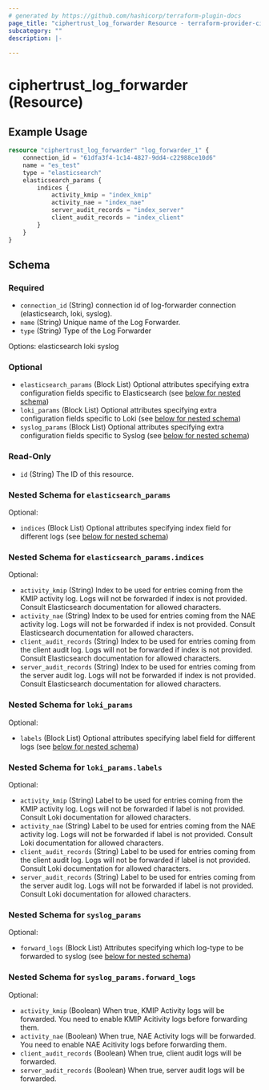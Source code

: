 ```yaml
---
# generated by https://github.com/hashicorp/terraform-plugin-docs
page_title: "ciphertrust_log_forwarder Resource - terraform-provider-ciphertrust"
subcategory: ""
description: |-
  
---
```


# ciphertrust_log_forwarder (Resource)



## Example Usage

```terraform
resource "ciphertrust_log_forwarder" "log_forwarder_1" {
    connection_id = "61dfa3f4-1c14-4827-9dd4-c22988ce10d6"
    name = "es_test"
    type = "elasticsearch"
    elasticsearch_params {
        indices {
            activity_kmip = "index_kmip"
            activity_nae = "index_nae"
            server_audit_records = "index_server"
            client_audit_records = "index_client"
        }
    }
}
```

<!-- schema generated by tfplugindocs -->
## Schema

### Required

- `connection_id` (String) connection id of log-forwarder connection (elasticsearch, loki, syslog).
- `name` (String) Unique name of the Log Forwarder.
- `type` (String) Type of the Log Forwarder

Options:
elasticsearch
loki
syslog

### Optional

- `elasticsearch_params` (Block List) Optional attributes specifying extra configuration fields specific to Elasticsearch (see [below for nested schema](#nestedblock--elasticsearch_params))
- `loki_params` (Block List) Optional attributes specifying extra configuration fields specific to Loki (see [below for nested schema](#nestedblock--loki_params))
- `syslog_params` (Block List) Optional attributes specifying extra configuration fields specific to Syslog (see [below for nested schema](#nestedblock--syslog_params))

### Read-Only

- `id` (String) The ID of this resource.

<a id="nestedblock--elasticsearch_params"></a>
### Nested Schema for `elasticsearch_params`

Optional:

- `indices` (Block List) Optional attributes specifying index field for different logs (see [below for nested schema](#nestedblock--elasticsearch_params--indices))

<a id="nestedblock--elasticsearch_params--indices"></a>
### Nested Schema for `elasticsearch_params.indices`

Optional:

- `activity_kmip` (String) Index to be used for entries coming from the KMIP activity log. Logs will not be forwarded if index is not provided. Consult Elasticsearch documentation for allowed characters.
- `activity_nae` (String) Index to be used for entries coming from the NAE activity log. Logs will not be forwarded if index is not provided. Consult Elasticsearch documentation for allowed characters.
- `client_audit_records` (String) Index to be used for entries coming from the client audit log. Logs will not be forwarded if index is not provided. Consult Elasticsearch documentation for allowed characters.
- `server_audit_records` (String) Index to be used for entries coming from the server audit log. Logs will not be forwarded if index is not provided. Consult Elasticsearch documentation for allowed characters.



<a id="nestedblock--loki_params"></a>
### Nested Schema for `loki_params`

Optional:

- `labels` (Block List) Optional attributes specifying label field for different logs (see [below for nested schema](#nestedblock--loki_params--labels))

<a id="nestedblock--loki_params--labels"></a>
### Nested Schema for `loki_params.labels`

Optional:

- `activity_kmip` (String) Label to be used for entries coming from the KMIP activity log. Logs will not be forwarded if label is not provided. Consult Loki documentation for allowed characters.
- `activity_nae` (String) Label to be used for entries coming from the NAE activity log. Logs will not be forwarded if label is not provided. Consult Loki documentation for allowed characters.
- `client_audit_records` (String) Label to be used for entries coming from the client audit log. Logs will not be forwarded if label is not provided. Consult Loki documentation for allowed characters.
- `server_audit_records` (String) Label to be used for entries coming from the server audit log. Logs will not be forwarded if label is not provided. Consult Loki documentation for allowed characters.



<a id="nestedblock--syslog_params"></a>
### Nested Schema for `syslog_params`

Optional:

- `forward_logs` (Block List) Attributes specifying which log-type to be forwarded to syslog (see [below for nested schema](#nestedblock--syslog_params--forward_logs))

<a id="nestedblock--syslog_params--forward_logs"></a>
### Nested Schema for `syslog_params.forward_logs`

Optional:

- `activity_kmip` (Boolean) When true, KMIP Activity logs will be forwarded. You need to enable KMIP Acitivity logs before forwarding them.
- `activity_nae` (Boolean) When true, NAE Activity logs will be forwarded. You need to enable NAE Acitivity logs before forwarding them.
- `client_audit_records` (Boolean) When true, client audit logs will be forwarded.
- `server_audit_records` (Boolean) When true, server audit logs will be forwarded.


